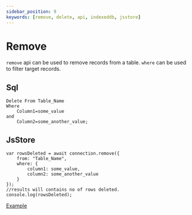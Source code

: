 ```yaml
---
sidebar_position: 9
keywords: [remove, delete, api, indexeddb, jsstore]
---
```


# Remove

`remove` api can be used to remove records from a table. `where` can be used to filter target records.

## Sql

```
Delete From Table_Name
Where
    Column1=some_value
and
    Column2=some_another_value;
```

## JsStore

```
var rowsDeleted = await connection.remove({
    from: "Table_Name",
    where: {
        column1: some_value,
        column2: some_another_value
    }
});
//results will contains no of rows deleted.
console.log(rowsDeleted);
```

<p class="text--center">
    <a class="button button--info" target="_blank" href="https://ujjwalguptaofficial.github.io/idbstudio/?db=Demo&query=remove(%7B%0A%20%20%20%20from%3A%20%22Customers%22%2C%0A%20%20%20%20where%3A%7B%0A%20%20%20%20%20%20%20%20customerName%3A'Alfreds%20Futterkiste'%0A%20%20%20%20%7D%0A%7D)%3B%0A">Example</a>
</p>